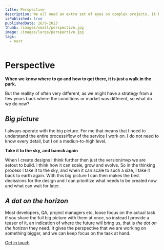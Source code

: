 ```yaml
---
title: Perspective
description: We all need an extra set of eyes on complex projects, it brings a new perspective
isPublished: true
publishedDate: 26/9-2023
thumb: /images/small/perspective.jpg
image: /images/large/perspective.jpg
tags:
  - next
---
```


# Perspective

**When we know where to go and how to get there, it is just a walk in the park.**

But the reallity of often very different, as we might have a strategy from a few years back where the conditions or market was different, so what do we do now?

## _Big picture_

I always operate with the big picture. For me that means that I need to understand the entire process/flow of the service I work on. I do not need to know every detail, but I on a mediun-to-high level.

**Take it to the sky, and bamck again**

When I create designs I think further then just the version/mvp we are setout to build. I think how it can scale, grow and evolve. So in the thinking process I take it to the sky, and when it can scale to such a size, I take it back to earth again. With this big picture I can then makes the best decissions for the design and I can prioritize what needs to be created now and what can wait for later.

## _A dot on the horizon_

Most developers, QA, project managers etc, loose focus on the actual task if you share the full big picture with them at once, so instead I provide a teaser of it, an indication of where the future will bring us, that is _the dot on the horizon_ they need. It gives the perspective that we are working on something bigger, and we can keep focus on the task at hand. 

[Get in touch](/get-in-touch)